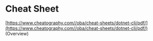 # Cheat Sheet

[https://www.cheatography.com//oba/cheat-sheets/dotnet-cli/pdf/](https://www.cheatography.com//oba/cheat-sheets/dotnet-cli/pdf/) \(Overview\)


